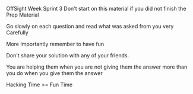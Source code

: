OffSight Week Sprint 3
Don't start on this material if you did not finish the Prep Material

Go slowly on each question and read what was asked from you very Carefully

More Importantly remember to have fun

Don't share your solution with any of your friends.

You are helping them when you are not giving them the answer more than you do when you give them the answer

Hacking Time >= Fun Time
